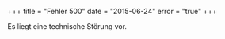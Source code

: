 +++
title = "Fehler 500"
date = "2015-06-24"
error = "true"
+++

Es liegt eine technische Störung vor.